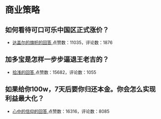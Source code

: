 #  商业策略 
## 如何看待可口可乐中国区正式涨价？
- [达盖尔的旗帜的回答](https://www.zhihu.com/question/279556073/answer/412448994),点赞数：11035，评论数：1876
## 加多宝是怎样一步步逼退王老吉的？
- [拾浅的回答](https://www.zhihu.com/question/35966517/answer/65615872),点赞数：15682，评论数：1055
## 如果给你100w，7天后要你归还本金。你会怎么实现利益最大化？
- [心中的信仰的回答](https://www.zhihu.com/question/271644634/answer/380421313),点赞数：16316，评论数：8085
